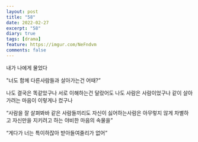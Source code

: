 ```yaml
---
layout: post
title: "58"
date: 2022-02-27
excerpt: "58"
diary: true
tags: [drama]
feature: https://imgur.com/NeFndvm
comments: false
---
```



내가 나에게 물었다


"너도 함께 다른사람들과 살아가는건 어때?”

나도 결국은 똑같았구나
서로 이해하는건 달랐어도
나도 사람은 사람이었구나
같이 살아가려는 마음이
이렇게나 컸구나

“사람을 잘 살펴봐바
같은 사람들끼리도
자신이 싫어하는사람은 
아무렇지 않게 차별하고
자신만을 지키려고 하는 
야비한 마음의 속물을”

“게다가 너는 특이하잖아
받아들여줄리가 없어”
